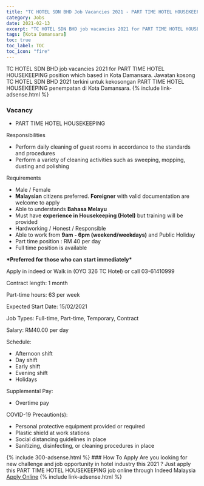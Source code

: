 ```yaml
---
title: "TC HOTEL SDN BHD Job Vacancies 2021 - PART TIME HOTEL HOUSEKEEPING" 
category: Jobs 
date: 2021-02-13 
excerpt: "TC HOTEL SDN BHD job vacancies 2021 for PART TIME HOTEL HOUSEKEEPING position which based in Kota Damansara. Jawatan kosong TC HOTEL SDN BHD 2021 terkini untuk kekosongan PART TIME HOTEL HOUSEKEEPING penempatan di Kota Damansara" 
tags: [Kota Damansara] 
toc: true 
toc_label: TOC 
toc_icon: "fire" 
--- 
```


TC HOTEL SDN BHD job vacancies 2021 for PART TIME HOTEL HOUSEKEEPING position which based in Kota Damansara. Jawatan kosong TC HOTEL SDN BHD 2021 terkini untuk kekosongan PART TIME HOTEL HOUSEKEEPING penempatan di Kota Damansara. 
{% include link-adsense.html %} 
### Vacancy 
- PART TIME HOTEL HOUSEKEEPING 
<div><p>Responsibilities</p><ul><li>Perform daily cleaning of guest rooms in accordance to the standards and procedures</li><li>Perform a variety of cleaning activities such as sweeping, mopping, dusting and polishing</li></ul><p>Requirements</p><ul><li>Male / Female</li><li><b>Malaysian</b> citizens preferred. <b>Foreigner</b> with valid documentation are welcome to apply</li><li>Able to understands <b>Bahasa Melayu</b></li><li>Must have <b>experience in Housekeeping (Hotel)</b> but training will be provided</li><li>Hardworking / Honest / Responsible</li><li>Able to work from <b>9am - 6pm (weekend/weekdays)</b> and Public Holiday</li><li>Part time position : RM 40 per day</li><li>Full time position is available</li></ul><p><b>*Preferred for those who can start immediately*</b></p><p>Apply in indeed or Walk in (OYO 326 TC Hotel) or call 03-61410999</p><p>Contract length: 1 month</p><p>Part-time hours: 63 per week</p><p>Expected Start Date: 15/02/2021</p><p>Job Types: Full-time, Part-time, Temporary, Contract</p><p>Salary: RM40.00 per day</p><p>Schedule:</p><ul><li>Afternoon shift</li><li>Day shift</li><li>Early shift</li><li>Evening shift</li><li>Holidays</li></ul><p>Supplemental Pay:</p><ul><li>Overtime pay</li></ul><p>COVID-19 Precaution(s):</p><ul><li>Personal protective equipment provided or required</li><li>Plastic shield at work stations</li><li>Social distancing guidelines in place</li><li>Sanitizing, disinfecting, or cleaning procedures in place</li></ul></div> 
{% include 300-adsense.html %} 
### How To Apply 
Are you looking for new challenge and job opportunity in hotel industry this 2021 ?
Just apply this PART TIME HOTEL HOUSEKEEPING job online through Indeed Malaysia 
<a href="https://malaysia.indeed.com/viewjob?jk=df04149eaf51819f" class="btn btn--info" target="_blank" rel="nofollow noopenner">Apply Online</a> 
{% include link-adsense.html %} 